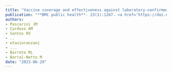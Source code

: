 ```yaml
---
title: "Vaccine coverage and effectiveness against laboratory-confirmed symptomatic and severe Covid-19 in indigenous people in Brazil: a cohort study"
publication: "**BMC public health**. 23(1):1267. <a href='https://doi.org/10.1186/s12889-023-16196-4' target='_blank' rel='noopener noreferrer'>10.1186/s12889-023-16196-4</a>"
authors:
- Pescarini JM
- Cardoso AM
- Santos RV
- ..
- otavioranzani
- ...
- Barreto ML
- Barral-Netto M
date: "2023-06-29"
---
```

